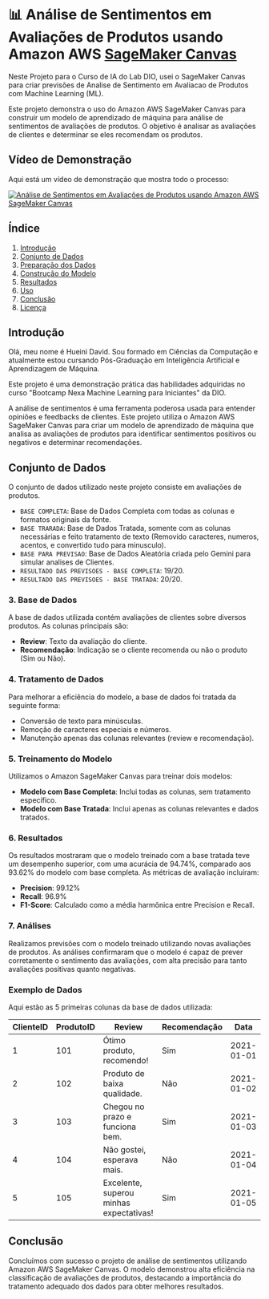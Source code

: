 # 📊 Análise de Sentimentos em Avaliações de Produtos usando Amazon AWS [SageMaker Canvas](https://aws.amazon.com/pt/sagemaker/canvas/)

Neste Projeto para o Curso de IA do Lab DIO, usei o SageMaker Canvas para criar previsões de Analise de Sentimento em Avaliacao de Produtos com Machine Learning (ML).

Este projeto demonstra o uso do Amazon AWS SageMaker Canvas para construir um modelo de aprendizado de máquina para análise de sentimentos de avaliações de produtos. O objetivo é analisar as avaliações de clientes e determinar se eles recomendam os produtos.

## Vídeo de Demonstração
Aqui está um vídeo de demonstração que mostra todo o processo:

[![Análise de Sentimentos em Avaliações de Produtos usando Amazon AWS SageMaker Canvas](https://img.youtube.com/vi/eFMpne_vVa8/0.jpg)](https://www.youtube.com/watch?v=eFMpne_vVa8)


## Índice
1. [Introdução](#introdução)
2. [Conjunto de Dados](#conjunto-de-dados)
3. [Preparação dos Dados](#preparação-dos-dados)
4. [Construção do Modelo](#construção-do-modelo)
5. [Resultados](#resultados)
6. [Uso](#uso)
7. [Conclusão](#conclusão)
8. [Licença](#licença)

## Introdução
Olá, meu nome é Hueini David. Sou formado em Ciências da Computação e atualmente estou cursando Pós-Graduação em Inteligência Artificial e Aprendizagem de Máquina.

Este projeto é uma demonstração prática das habilidades adquiridas no curso "Bootcamp Nexa Machine Learning para Iniciantes" da DIO.

A análise de sentimentos é uma ferramenta poderosa usada para entender opiniões e feedbacks de clientes. 
Este projeto utiliza o Amazon AWS SageMaker Canvas para criar um modelo de aprendizado de máquina que analisa as avaliações de produtos para identificar sentimentos positivos ou negativos e determinar recomendações.

## Conjunto de Dados
O conjunto de dados utilizado neste projeto consiste em avaliações de produtos.

- `BASE COMPLETA`: Base de Dados Completa com todas as colunas e formatos originais da fonte.
- `BASE TRARADA`: Base de Dados Tratada, somente com as colunas necessárias e feito tratamento de texto (Removido caracteres, numeros, acentos, e convertido tudo para minusculo).
- `BASE PARA PREVISAO`: Base de Dados Aleatória criada pelo Gemini para simular analises de Clientes.
- `RESULTADO DAS PREVISOES - BASE COMPLETA`: 19/20.
- `RESULTADO DAS PREVISOES - BASE TRATADA`: 20/20.

### 3. Base de Dados

A base de dados utilizada contém avaliações de clientes sobre diversos produtos. As colunas principais são:
- **Review**: Texto da avaliação do cliente.
- **Recomendação**: Indicação se o cliente recomenda ou não o produto (Sim ou Não).

### 4. Tratamento de Dados

Para melhorar a eficiência do modelo, a base de dados foi tratada da seguinte forma:
- Conversão de texto para minúsculas.
- Remoção de caracteres especiais e números.
- Manutenção apenas das colunas relevantes (review e recomendação).

### 5. Treinamento do Modelo

Utilizamos o Amazon SageMaker Canvas para treinar dois modelos:
- **Modelo com Base Completa**: Inclui todas as colunas, sem tratamento específico.
- **Modelo com Base Tratada**: Inclui apenas as colunas relevantes e dados tratados.

### 6. Resultados

Os resultados mostraram que o modelo treinado com a base tratada teve um desempenho superior, com uma acurácia de 94.74%, comparado aos 93.62% do modelo com base completa. As métricas de avaliação incluíram:
- **Precision**: 99.12%
- **Recall**: 96.9%
- **F1-Score**: Calculado como a média harmônica entre Precision e Recall.

### 7. Análises

Realizamos previsões com o modelo treinado utilizando novas avaliações de produtos. As análises confirmaram que o modelo é capaz de prever corretamente o sentimento das avaliações, com alta precisão para tanto avaliações positivas quanto negativas.

### Exemplo de Dados

Aqui estão as 5 primeiras colunas da base de dados utilizada:

| ClienteID | ProdutoID | Review                                | Recomendação | Data       |
|-----------|------------|---------------------------------------|--------------|------------|
| 1         | 101        | Ótimo produto, recomendo!             | Sim          | 2021-01-01 |
| 2         | 102        | Produto de baixa qualidade.           | Não          | 2021-01-02 |
| 3         | 103        | Chegou no prazo e funciona bem.       | Sim          | 2021-01-03 |
| 4         | 104        | Não gostei, esperava mais.            | Não          | 2021-01-04 |
| 5         | 105        | Excelente, superou minhas expectativas! | Sim          | 2021-01-05 |

## Conclusão

Concluímos com sucesso o projeto de análise de sentimentos utilizando Amazon AWS SageMaker Canvas. O modelo demonstrou alta eficiência na classificação de avaliações de produtos, destacando a importância do tratamento adequado dos dados para obter melhores resultados.
